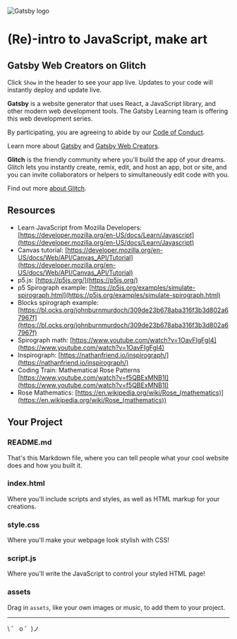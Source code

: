 ![Gatsby logo](https://cdn.glitch.com/b5ed501d-ec2f-4f2e-875d-1cf300be02d2%2FGatsby_Monogram.png?v=1588897548661)

# (Re)-intro to JavaScript, make art 
## Gatsby Web Creators on Glitch

Click `Show` in the header to see your app live. Updates to your code will instantly deploy and update live.

**Gatsby** is a website generator that uses React, a JavaScript library, and other modern web development tools. The Gatsby Learning team is offering this web development series.

By participating, you are agreeing to abide by our [Code of Conduct](https://www.gatsbyjs.org/contributing/code-of-conduct/).

Learn more about [Gatsby](https://gatsbyjs.org) and [Gatsby Web Creators](https://gatsbyjs.com/gatsby-web-creators/).

**Glitch** is the friendly community where you'll build the app of your dreams. Glitch lets you instantly create, remix, edit, and host an app, bot or site, and you can invite collaborators or helpers to simultaneously edit code with you.

Find out more [about Glitch](https://glitch.com/about).


## Resources

- Learn JavaScript from Mozilla Developers: [https://developer.mozilla.org/en-US/docs/Learn/Javascript](https://developer.mozilla.org/en-US/docs/Learn/Javascript)
- Canvas tutorial: [https://developer.mozilla.org/en-US/docs/Web/API/Canvas_API/Tutorial](https://developer.mozilla.org/en-US/docs/Web/API/Canvas_API/Tutorial)
- p5.js: [https://p5js.org/](https://p5js.org/)
- p5 Spirograph example: [https://p5js.org/examples/simulate-spirograph.html](https://p5js.org/examples/simulate-spirograph.html)
- Blocks spirograph example: [https://bl.ocks.org/johnburnmurdoch/309de23b678aba316f3b3d802a67967f](https://bl.ocks.org/johnburnmurdoch/309de23b678aba316f3b3d802a67967f)
- Spirograph math: [https://www.youtube.com/watch?v=1OavFIgFgI4](https://www.youtube.com/watch?v=1OavFIgFgI4)
- Inspirograph: [https://nathanfriend.io/inspirograph/](https://nathanfriend.io/inspirograph/)
- Coding Train: Mathematical Rose Patterns [https://www.youtube.com/watch?v=f5QBExMNB1I](https://www.youtube.com/watch?v=f5QBExMNB1I)
- Rose Mathematics: [https://en.wikipedia.org/wiki/Rose_(mathematics)](https://en.wikipedia.org/wiki/Rose_(mathematics))

## Your Project

### README.md

That's this Markdown file, where you can tell people what your cool website does and how you built it.

### index.html

Where you'll include scripts and styles, as well as HTML markup for your creations.

### style.css

Where you'll make your webpage look stylish with CSS!

### script.js

Where you'll write the JavaScript to control your styled HTML page!

### assets

Drag in `assets`, like your own images or music, to add them to your project. 


---

\ ゜ o ゜)ノ

